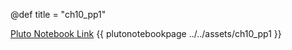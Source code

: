 @def title = "ch10_pp1"

[Pluto Notebook Link](https://github.com/stefanbringuier/QuantumComputingProblemsSolutions/tree/main/notebooks/ch10/ch10_pp1.jl)
{{ plutonotebookpage ../../assets/ch10_pp1 }}